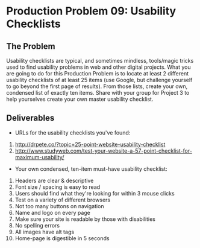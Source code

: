 # Production Problem 09: Usability Checklists

## The Problem

Usability checklists are typical, and sometimes mindless, tools/magic tricks used to find usability problems in web and other digital projects. What you are going to do for this Production Problem is to locate at least 2 different usability checklists of at least 25 items (use Google, but challenge yourself to go beyond the first page of results). From those lists, create your own, condensed list of exactly ten items. Share with your group for Project 3 to help yourselves create your own master usability checklist.

## Deliverables

* URLs for the usability checklists you've found:

1. http://drpete.co/?topic=25-point-website-usability-checklist
2. http://www.studyweb.com/test-your-website-a-57-point-checklist-for-maximum-usability/

* Your own condensed, ten-item must-have usability checklist:

1. Headers are clear & descriptive
2. Font size / spacing is easy to read
3. Users should find what they're looking for within 3 mouse clicks
4. Test on a variety of different browsers
5. Not too many buttons on navigation
6. Name and logo on every page
7. Make sure your site is readable by those with disabilities
8. No spelling errors
9. All images have alt tags
10. Home-page is digestible in 5 seconds
